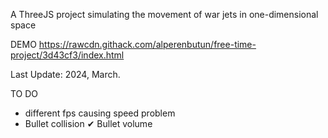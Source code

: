 A ThreeJS project simulating the movement of war jets in one-dimensional space

DEMO
https://rawcdn.githack.com/alperenbutun/free-time-project/3d43cf3/index.html

Last Update: 2024, March.

TO DO
* different fps causing speed problem
* Bullet collision
✔ Bullet volume
